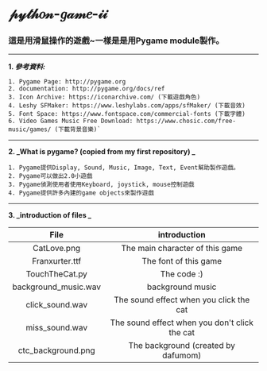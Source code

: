 # 𝓅𝓎𝓉𝒽𝑜𝓃-𝑔𝒶𝓂𝑒-𝒾𝒾
### 這是用滑鼠操作的遊戲~一樣是是用Pygame module製作。

 ------

**1. _參考資料:_** <br>
  
    1. Pygame Page: http://pygame.org
    2. documentation: http://pygame.org/docs/ref
    3. Icon Archive: https://iconarchive.com/ (下載遊戲角色)
    4. Leshy SFMaker: https://www.leshylabs.com/apps/sfMaker/ (下載音效)
    5. Font Space: https://www.fontspace.com/commercial-fonts (下載字體)
    6. Video Games Music Free Download: https://www.chosic.com/free-music/games/ (下載背景音樂)`
 ------
 
 **2. _What is pygame? (copied from my first repository) _**
 
    1. Pygame提供Display, Sound, Music, Image, Text, Event幫助製作遊戲。
    2. Pygame可以做出2.0小遊戲
    3. Pygame偵測使用者使用Keyboard, joystick, mouse控制遊戲
    4. Pygame提供許多內建的game objects來製作遊戲
 ------
 
 **3. _introduction of files _**
 
| File | introduction |
|:-----:|:----------:|
| CatLove.png | The main character of this game |
| Franxurter.ttf | The font of this game |
| TouchTheCat.py | The code :) |
| background_music.wav | background music |
| click_sound.wav | The sound effect when you click the cat |
| miss_sound.wav | The sound effect when you don't click the cat |
| ctc_background.png | The background (created by dafumom) |
